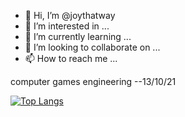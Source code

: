 - 👋 Hi, I’m @joythatway
- 👀 I’m interested in ...
- 🌱 I’m currently learning ...
- 💞️ I’m looking to collaborate on ...
- 📫 How to reach me ...

<!---
joythatway/joythatway is a ✨ special ✨ repository because its `README.md` (this file) appears on your GitHub profile.
You can click the Preview link to take a look at your changes.
--->
computer games engineering --13/10/21


[![Top Langs](https://github-readme-stats.vercel.app/api/top-langs/?username=anuraghazra&layout=compact)](https://github.com/anuraghazra/github-readme-stats)
